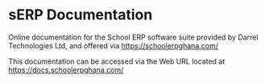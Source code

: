 # sERP Documentation

Online documentation for the School ERP software suite provided by Darrel Technologies Ltd, and offered via https://schoolerpghana.com/

This documentation can be accessed via the Web URL located at https://docs.schoolerpghana.com/
